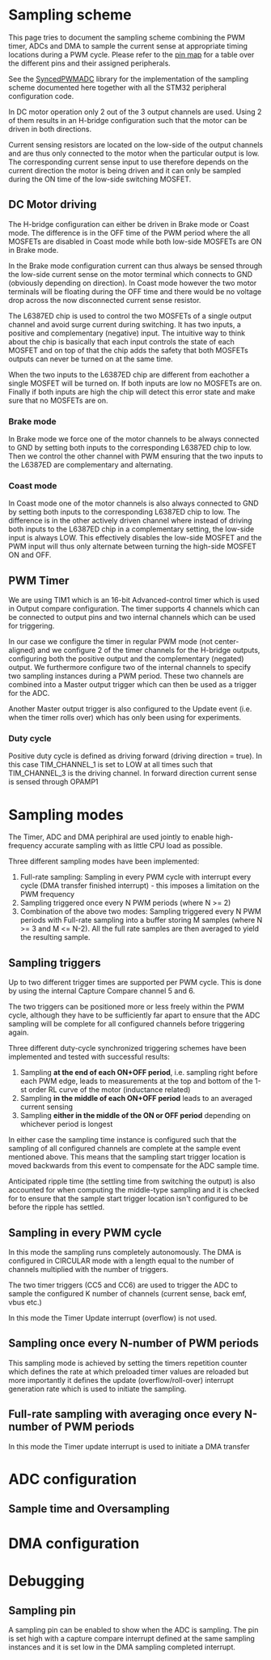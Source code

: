 # Sampling scheme

This page tries to document the sampling scheme combining the PWM timer, ADCs and DMA to sample the current sense at appropriate timing locations during a PWM cycle.
Please refer to the [pin map](PinMap.md) for a table over the different pins and their assigned peripherals.

See the [SyncedPWMADC](STM32-libraries/Periphirals/STM32G4/SyncedPWMADC) library for the implementation of the sampling scheme documented here together with all the STM32 peripheral configuration code.



In DC motor operation only 2 out of the 3 output channels are used. Using 2 of them results in an H-bridge configuration such that the motor can be driven in both directions.

Current sensing resistors are located on the low-side of the output channels and are thus only connected to the motor when the particular output is low. The corresponding current sense input to use therefore depends on the current direction the motor is being driven and it can only be sampled during the ON time of the low-side switching MOSFET.



## DC Motor driving

The H-bridge configuration can either be driven in Brake mode or Coast mode. The difference is in the OFF time of the PWM period where the all MOSFETs are disabled in Coast mode while both low-side MOSFETs are ON in Brake mode.

In the Brake mode configuration current can thus always be sensed through the low-side current sense on the motor terminal which connects to GND (obviously depending on direction). In Coast mode however the two motor terminals will be floating during the OFF time and there would be no voltage drop across the now disconnected current sense resistor.

The L6387ED chip is used to control the two MOSFETs of a single output channel and avoid surge current during switching. It has two inputs, a positive and complementary (negative) input. The intuitive way to think about the chip is basically that each input controls the state of each MOSFET and on top of that the chip adds the safety that both MOSFETs outputs can never be turned on at the same time.

When the two inputs to the L6387ED chip are different from eachother a single MOSFET will be turned on. If both inputs are low no MOSFETs are on. Finally if both inputs are high the chip will detect this error state and make sure that no MOSFETs are on.

### Brake mode

In Brake mode we force one of the motor channels to be always connected to GND by setting both inputs to the corresponding L6387ED chip to low. Then we control the other channel with PWM ensuring that the two inputs to the L6387ED are complementary and alternating.

### Coast mode

In Coast mode one of the motor channels is also always connected to GND by setting both inputs to the corresponding L6387ED chip to low. The difference is in the other actively driven channel where instead of driving both inputs to the L6387ED chip in a complementary setting, the low-side input is always LOW. This effectively disables the low-side MOSFET and the PWM input will thus only alternate between turning the high-side MOSFET ON and OFF.



## PWM Timer

We are using TIM1 which is an 16-bit Advanced-control timer which is used in Output compare configuration. The timer supports 4 channels which can be connected to output pins and two internal channels which can be used for triggering.

In our case we configure the timer in regular PWM mode (not center-aligned) and we configure 2 of the timer channels for the H-bridge outputs, configuring both the positive output and the complementary (negated) output. We furthermore configure two of the internal channels to specify two sampling instances during a PWM period. These two channels are combined into a Master output trigger which can then be used as a trigger for the ADC.

Another Master output trigger is also configured to the Update event (i.e. when the timer rolls over) which has only been using for experiments.

### Duty cycle

Positive duty cycle is defined as driving forward (driving direction = true). In this case TIM_CHANNEL_1 is set to LOW at all times such that TIM_CHANNEL_3 is the driving channel. In forward direction current sense is sensed through OPAMP1



# Sampling modes

The Timer, ADC and DMA periphiral are used jointly to enable high-frequency accurate sampling with as little CPU load as possible.

Three different sampling modes have been implemented:

1. Full-rate sampling: Sampling in every PWM cycle with interrupt every cycle (DMA transfer finished interrupt) - this imposes a limitation on the PWM frequency
2. Sampling triggered once every N PWM periods (where N >= 2)
3. Combination of the above two modes: Sampling triggered every N PWM periods with Full-rate sampling into a buffer storing M samples (where N >= 3 and M <= N-2). All the full rate samples are then averaged to yield the resulting sample.



## Sampling triggers

Up to two different trigger times are supported per PWM cycle. This is done by using the internal Capture Compare channel 5 and 6.

The two triggers can be positioned more or less freely within the PWM cycle, although they have to be sufficiently far apart to ensure that the ADC sampling will be complete for all configured channels before triggering again.

Three different duty-cycle synchronized triggering schemes have been implemented and tested with successful results:

1. Sampling **at the end of each ON+OFF period**, i.e. sampling right before each PWM edge, leads to measurements at the top and bottom of the 1-st order RL curve of the motor (inductance related)
2. Sampling **in the middle of each ON+OFF period** leads to an averaged current sensing 
3. Sampling **either in the middle of the ON or OFF period** depending on whichever period is longest

In either case the sampling time instance is configured such that the sampling of all configured channels are complete at the sample event mentioned above. This means that the sampling start trigger location is moved backwards from this event to compensate for the ADC sample time.

Anticipated ripple time (the settling time from switching the output) is also accounted for when computing the middle-type sampling and it is checked for to ensure that the sample start trigger location isn't configured to be before the ripple has settled.



## Sampling in every PWM cycle

In this mode the sampling runs completely autonomously. The DMA is configured in CIRCULAR mode with a length equal to the number of channels multiplied with the number of triggers.

The two timer triggers (CC5 and CC6) are used to trigger the ADC to sample the configured K number of channels (current sense, back emf, vbus etc.) 

In this mode the Timer Update interrupt (overflow) is not used.



## Sampling once every N-number of PWM periods

This sampling mode is achieved by setting the timers repetition counter which defines the rate at which preloaded timer values are reloaded but more importantly it defines the update (overflow/roll-over) interrupt generation rate which is used to initiate the sampling.



## Full-rate sampling with averaging once every N-number of PWM periods

In this mode the Timer update interrupt is used to initiate a DMA transfer



# ADC configuration

## Sample time and Oversampling





# DMA configuration





# Debugging

## Sampling pin

A sampling pin can be enabled to show when the ADC is sampling. The pin is set high with a capture compare interrupt defined at the same sampling instances and it is set low in the DMA sampling completed interrupt.